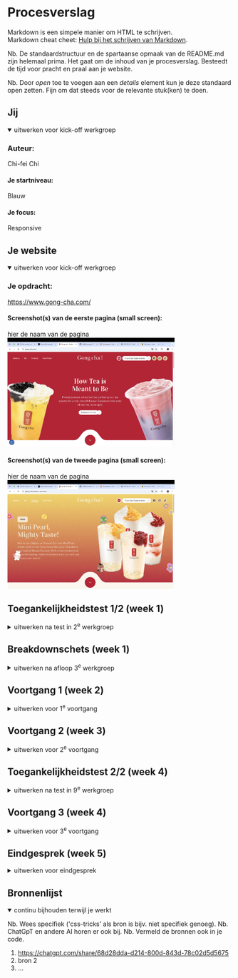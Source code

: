 # Procesverslag
Markdown is een simpele manier om HTML te schrijven.  
Markdown cheat cheet: [Hulp bij het schrijven van Markdown](https://github.com/adam-p/markdown-here/wiki/Markdown-Cheatsheet).

Nb. De standaardstructuur en de spartaanse opmaak van de README.md zijn helemaal prima. Het gaat om de inhoud van je procesverslag. Besteedt de tijd voor pracht en praal aan je website.

Nb. Door *open* toe te voegen aan een *details* element kun je deze standaard open zetten. Fijn om dat steeds voor de relevante stuk(ken) te doen.





## Jij

<details open>
  <summary>uitwerken voor kick-off werkgroep</summary>

  ### Auteur:
  Chi-fei Chi

  #### Je startniveau:
  Blauw

  #### Je focus:
  Responsive
 
</details>





## Je website

<details open>
  <summary>uitwerken voor kick-off werkgroep</summary>

  ### Je opdracht:
  https://www.gong-cha.com/

  #### Screenshot(s) van de eerste pagina (small screen): 
  hier de naam van de pagina  
  <img src="/readme-images/eerstepagina.jpeg" width="375px" alt="Home pagina van gong cha">

  #### Screenshot(s) van de tweede pagina (small screen):
  hier de naam van de pagina  
  <img src="/readme-images/tweedepagina.jpeg" width="375px" alt="Producten pagina van gong cha">
 
</details>



## Toegankelijkheidstest 1/2 (week 1)

<details>
  <summary>uitwerken na test in 2<sup>e</sup> werkgroep</summary>

  ### Bevindingen
  Lijst met je bevindingen die in de test naar voren kwamen:
  - De screenreader leest tekst voor die niet op de pagina zichtbaar is.
  <img src="/readme-images/verstopte-tekst.jpeg" width="375px" alt="De tekst die je nergens op de pagina ziet.">

  - Ik vond het goed dat er een introductie wordt gegeven wanneer je de website bezoekt met een screenreader. <img src="/readme-images/introductiesite.jpeg" width="375px" alt="Je hoort een introductie van op welk pagina je bevindt via de screenreader.">

  - Er wordt geen geldige HTML gebruikt.
  <img src="/readme-images/geldigehtml.jpeg" width="375px" alt="De HTML-checker toont veel errors.">

  - Niet alle afbeeldingen hebben een beschrijvende alt-tekst en voor decoratieve afbeeldingen wordt geen leeg alt-attribuut toegepast.
  <img src="/readme-images/alt.jpeg" width="375px" alt="De afbeelding heeft als alt-tekst “Tea 02 1.png”, wat niet beschrijvend is en ook niet leeg is.">

  - Er wordt geen h1 gebruikt.
  <img src="/readme-images/geenh1.jpeg" width="375px" alt="De hoofdkop is een span in plaats van een h1.">

  - De contrastverhouding van de website is voldoende.
  <img src="/readme-images/contrast.jpeg" width="375px" alt="De contrastverhouding is 6,23, wat voldoet aan de WCAG-richtlijnen">

  - Er is rekening gehouden met kleurenblindheid; de meeste inhoud blijft goed leesbaar.
  <img src="/readme-images/kleurenblind.jpeg" width="375px" alt="Zo ziet de website eruit voor kleurenblinde gebruikers.">

  - Er worden div-elementen gebruikt om lijsten te structureren in plaats van ul,ol,dl.

  - Ze gebruiken button-elementen, maar niet voor alle knoppen.

  - De website heeft een unieke titel voor elke pagina.

  - Het attribuut lang wordt toegepast in de website.

  - Op deze website wordt een h3-element eerder gebruikt dan een h2-element, wat de hiërarchie van koppen doorbreekt.

  - De website past zich niet aan de dark/light modus.

  - Zelfs wanneer de optie “beweging verminderen” is ingeschakeld en geanimeerde afbeeldingen zijn uitgeschakeld, wordt er nog steeds een animatie afgespeeld bij hover over de bubble tea afbeelding.

  - Ze gebruiken eenvoudige taal om het voor iedereen gemakkelijk leesbaar te maken.

  - Je zou niet alle content kunnen zien als je met Tab op de website navigeert.

  - Je zou op de website kunnen inzoomen.

  - Ze gebruiken het a-element voor links.

</details>



## Breakdownschets (week 1)

<details>
  <summary>uitwerken na afloop 3<sup>e</sup> werkgroep</summary>

  ### de hele pagina: 
  <img src="/readme-images/breakdown.jpg" width="375px" alt="Afbeelding van de breakdown-schets die ik heb gemaakt.">

  ### dynamisch deel (bijv menu): 
  <img src="/readme-images/animatie.jpg" width="375px" alt="Breakdown van een dynamisch deel.">

  ### wellicht nog een dynamisch deel (bijv filter): 
  <img src="/readme-images/hover.jpg" width="375px" alt="breakdown van nog een dynamisch deel">

</details>





## Voortgang 1 (week 2)

<details>
  <summary>uitwerken voor 1<sup>e</sup> voortgang</summary>

  ### Stand van zaken
  Het opzetten van het document en het maken van de header ging goed. Alleen wist ik niet waarom de inspector in Google Chrome mijn achtergrondafbeelding niet als een afbeelding herkende. Daarom vroeg ik het aan de docent. Het probleem bleek te liggen aan het feit dat ik geen directe verbinding had gemaakt in mijn CSS. Ik had 
  /images/eersteachtergrond.png gebruikt, maar Google kon dit niet lezen; je moest het verbinden als ../images/eersteachtergrond.png. 
  
  Daarna had ik nog drie vragen, tenzij ik aan mijn website ging werken:
  1. Hoe kan ik margin-top: -1em; op een semantisch correcte manier toepassen?
  2. Hoe kan ik een knop in een knop plaatsen? 
  <img src="/readme-images/buttoninbutton.jpeg" width="375px" alt="In deze afbeelding zie je een knop in een knop">
  3. Wat is de beste manier om de overgang naar een witte pagina te maken? 
  <img src="/readme-images/wittepagina.jpeg" width="375px" alt="In deze afbeelding zie je een overgang van een achtergrond met kleur naar een witte pagina">


  ### Agenda voor meeting
  samen met je groepje opstellen

  | student 1      | student 2          | student 3    | student 4        |
  | ---            | ---                | ---          | ---              |
  | dit bespreken  | en dit             | en ik dit    | en dan ik dat    |
  | en dat ook nog | dit als er tijd is | nog een punt | dit wil ik zeker |
  | ...            | ...                | ...          | ...              |


  ### Verslag van meeting
  hier na afloop snel de uitkomsten van de meeting vastleggen

  1. Door margin: 0 en de padding aan te passen, krijg je het gewenste effect zonder -1em te gebruiken. Dit komt doordat de h1 automatisch een margin krijgt.
  2. Door transition: all 1s ease toe te voegen, komen de blokken vloeiender samen. Je kunt daarnaast de knop verplaatsen door de margin-right toe te passen.
  3. Door de body wit te maken en de rode achtergrond die je nu hebt als achtergrondafbeelding op een section te plaatsen, kun je de achtergrondafbeelding aanpassen. Daarnaast kun je ook de SVG die op de website wordt gebruikt, als achtergrond toevoegen, zodat je de effect krijg die ze ook hebben.

</details>





## Voortgang 2 (week 3)

<details>
  <summary>uitwerken voor 2<sup>e</sup> voortgang</summary>

  ### Stand van zaken
  Het maken van het hamburgermenu en de carousel was erg lastig. Ik heb in totaal drie uur geprobeerd om het te maken, maar het lukte niet. Wel is mijn pagina grotendeels af, dus dat is goed.
  
  Tijdens het coderen vroeg ik me af waar ik mijn cookies moest plaatsen en of ik de hele cookiepagina ook moest maken.
  <img src="/readme-images/cookie.jpeg" width="375px" alt="In deze afbeelding zie je een cookie">


  ### Agenda voor meeting
  samen met je groepje opstellen

  | student 1      | student 2          | student 3    | student 4        |
  | ---            | ---                | ---          | ---              |
  | dit bespreken  | en dit             | en ik dit    | en dan ik dat    |
  | en dat ook nog | dit als er tijd is | nog een punt | dit wil ik zeker |
  | ...            | ...                | ...          | ...              |


  ### Verslag van meeting
  hier na afloop snel de uitkomsten van de meeting vastleggen

- Voor de footer heb ik algemeen alleen de afbeelding en wat padding nodig. 
- Verwijder de <span> (gebruik geen flex of grid daarvoor).
- Je zou de site responsive kunnen maken met @media in HTML (zie presentatie van 17 september).
- Plaats de @media-regels onderaan je CSS-bestand.
- Het zou handig zijn als je de cookies maakt.
- De knop die van boven naar onder de pagina gaat, is eigenlijk een a-element.

</details>





## Toegankelijkheidstest 2/2 (week 4)

<details>
  <summary>uitwerken na test in 9<sup>e</sup> werkgroep</summary>

  ### Bevindingen
  Lijst met je bevindingen die in de test naar voren kwamen (geef ook aan wat er verbeterd is):

</details>





## Voortgang 3 (week 4)

<details>
  <summary>uitwerken voor 3<sup>e</sup> voortgang</summary>

  ### Stand van zaken
  Het maken van een responsive ontwerp ging beter dan ik had verwacht. In het begin had ik wel wat problemen, omdat de @media niet werkte. Dat heb ik opgelost door het op te zoeken, uiteindelijk bleek het probleem te zijn dat ik de min-width te hoog had ingesteld. Daarbij moet ik de toegankelijkheidstest nog doen. Als laatste heb ik een vraag: mag ik grid gebruiken op alle elementen?


  ### Agenda voor meeting
  samen met je groepje opstellen

  | student 1      | student 2          | student 3    | student 4        |
  | ---            | ---                | ---          | ---              |
  | dit bespreken  | en dit             | en ik dit    | en dan ik dat    |
  | en dat ook nog | dit als er tijd is | nog een punt | dit wil ik zeker |
  | ...            | ...                | ...          | ...              |


  ### Verslag van meeting
  hier na afloop snel de uitkomsten van de meeting vastleggen

  - punt 1
  - punt 2
  - nog een punt
  - ...

</details>





## Eindgesprek (week 5)

<details>
  <summary>uitwerken voor eindgesprek</summary>

  ### Je uitkomst - karakteristiek screenshots:
  <img src="readme-images/dummy-plaatje.jpg" width="375px" alt="uitomst opdracht 1">


  ### Dit ging goed/Heb ik geleerd: 
  Korte omschrijving met plaatjes

  <img src="readme-images/dummy-plaatje.jpg" width="375px" alt="top">


  ### Dit was lastig/Is niet gelukt:
  Korte omschrijving met plaatjes

  <img src="readme-images/dummy-plaatje.jpg" width="375px" alt="bummer">
</details>





## Bronnenlijst

<details open>
  <summary>continu bijhouden terwijl je werkt</summary>

  Nb. Wees specifiek ('css-tricks' als bron is bijv. niet specifiek genoeg). 
  Nb. ChatGpT en andere AI horen er ook bij.
  Nb. Vermeld de bronnen ook in je code.

  1. https://chatgpt.com/share/68d28dda-d214-800d-843d-78c02d5d5675 
  2. bron 2
  3. ...

</details>
